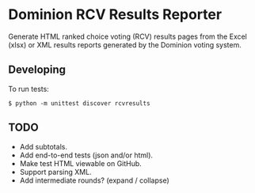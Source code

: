 # Dominion RCV Results Reporter

Generate HTML ranked choice voting (RCV) results pages from the
Excel (xlsx) or XML results reports generated by the Dominion voting system.

## Developing

To run tests:

```
$ python -m unittest discover rcvresults
```

## TODO

* Add subtotals.
* Add end-to-end tests (json and/or html).
* Make test HTML viewable on GitHub.
* Support parsing XML.
* Add intermediate rounds? (expand / collapse)
